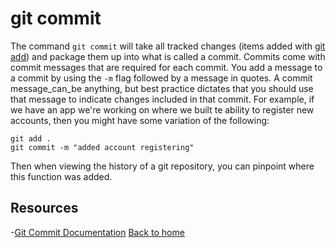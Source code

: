 # git commit
The command `git commit` will take all tracked changes (items added with [git add](./Add.md)) and package them up into what is called a commit.
Commits come with commit messages that are required for each commit. You add a message to a commit by using the `-m` flag followed by a message in quotes.
A commit message_can_be anything, but best practice dictates that you should use that message to indicate changes included in that commit.
For example, if we have an app we're working on where we built te ability to register new accounts, then you might have some variation of the following:
```
git add .
git commit -m "added account registering"
```
Then when viewing the history of a git repository, you can pinpoint where this function was added.
## Resources
-[Git Commit Documentation](https://git-scm.com/docs/git-commit)
[Back to home](../README.md)
